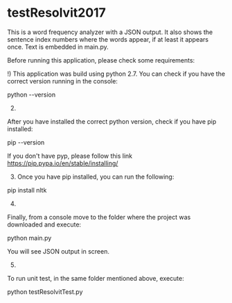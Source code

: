 # testResolvit2017

This is a word frequency analyzer with a JSON output. It also shows the sentence index numbers where the words appear, if at least it appears once.
Text is embedded in main.py.

Before running this application, please check some requirements:

!) 
This application was build using python 2.7.
You can check if you have the correct version running in the console:

python --version

2)
After you have installed the correct python version, check if you have pip installed:

pip --version

If you don't have pyp, please follow this link https://pip.pypa.io/en/stable/installing/

3) Once you have pip installed, you can run the following:

pip install nltk

4)
Finally, from a console move to the folder where the project was downloaded and execute:

python main.py

You will see JSON output in screen.

5)
To run unit test, in the same folder mentioned above, execute:

python testResolvitTest.py
